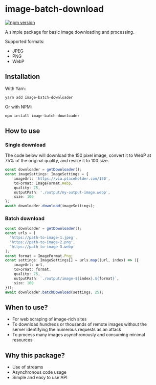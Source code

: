 # image-batch-download
[![npm version](https://badge.fury.io/js/image-batch-downloader.svg)](https://badge.fury.io/js/image-batch-downloader)

A simple package for basic image downloading and processing.

Supported formats:
- JPEG
- PNG
- WebP

## Installation

With Yarn:
```bash
yarn add image-batch-downloader
```

Or with NPM:
```bash
npm install image-batch-downloader
```

## How to use

### Single download
The code below will download the 150 pixel image, convert it to WebP at 75% of the original quality, and resize it to 100 size.
```ts
const downloader = getDownloader();
const imageSettings: ImageSettings = {
    imageUrl: 'https://via.placeholder.com/150',
    toFormat: ImageFormat.Webp,
    quality: 75,
    outputPath: './output/my-output-image.webp',
    size: 100
};
await downloader.download(imageSettings);
```

### Batch download
```ts
const downloader = getDownloader();
const urls = [
  'https://path-to-image-1.jpeg',
  'https://path-to-image-2.png',
  'https://path-to-image-3.webp'
];
const format = ImageFormat.Png;
const settings: ImageSettings[] = urls.map((url, index) => ({
    imageUrl: url,
    toFormat: format,
    quality: 75,
    outputPath: `./output/image-${index}.${format}`,
    size: 100
}));
await downloader.batchDownload(settings, 25);
```

## When to use?
- For web scraping of image-rich sites
- To download hundreds or thousands of remote images without the server identifying the numerous requests as an attack
- To process many images asynchronously and consuming minimal resources

## Why this package?
- Use of streams
- Asynchronous code usage
- Simple and easy to use API
